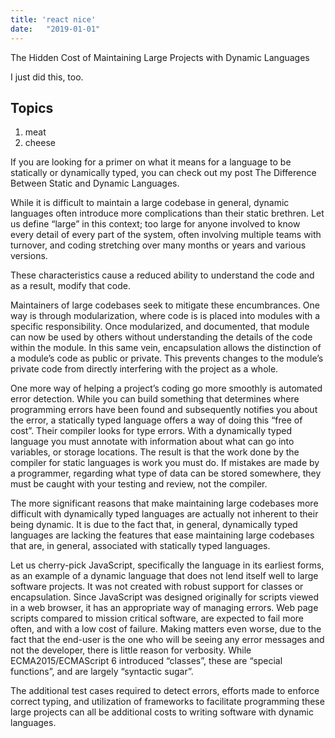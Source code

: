 ```yaml
---
title: 'react nice'
date:   "2019-01-01"
---
```

The Hidden Cost of Maintaining Large Projects with Dynamic Languages

I just did this, too.

## Topics
1. meat
2. cheese

If you are looking for a primer on what it means for a language to be statically or dynamically typed, you can check out my post The Difference Between Static and Dynamic Languages.

While it is difficult to maintain a large codebase in general, dynamic languages often introduce more complications than their static brethren. Let us define “large” in this context; too large for anyone involved to know every detail of every part of the system, often involving multiple teams with turnover, and coding stretching over many months or years and various versions.

These characteristics cause a reduced ability to understand the code and as a result, modify that code.

Maintainers of large codebases seek to mitigate these encumbrances. One way is through modularization, where code is is placed into modules with a specific responsibility. Once modularized, and documented, that module can now be used by others without understanding the details of the code within the module. In this same vein, encapsulation allows the distinction of a module’s code as public or private. This prevents changes to the module’s private code from directly interfering with the project as a whole.

One more way of helping a project’s coding go more smoothly is automated error detection. While you can build something that determines where programming errors have been found and subsequently notifies you about the error, a statically typed language offers a way of doing this “free of cost”. Their compiler looks for type errors. With a dynamically typed language you must annotate with information about what can go into variables, or storage locations. The result is that the work done by the compiler for static languages is work you must do. If mistakes are made by a programmer, regarding what type of data can be stored somewhere, they must be caught with your testing and review, not the compiler.

The more significant reasons that make maintaining large codebases more difficult with dynamically typed languages are actually not inherent to their being dynamic. It is due to the fact that, in general, dynamically typed languages are lacking the features that ease maintaining large codebases that are, in general,  associated with statically typed languages.

Let us cherry-pick JavaScript, specifically the language in its earliest forms, as an example of a dynamic language that does not lend itself well to large software projects. It was not created with robust support for classes or encapsulation. Since JavaScript was designed originally for scripts viewed in a web browser, it has an appropriate way of managing errors. Web page scripts compared to mission critical software, are expected to fail more often, and with a low cost of failure. Making matters even worse, due to the fact that the end-user is the one who will be seeing any error messages and not the developer, there is little reason for verbosity. While ECMA2015/ECMAScript 6 introduced “classes”, these are “special functions”, and are largely “syntactic sugar”.

The additional test cases required to detect errors, efforts made to enforce correct typing, and utilization of frameworks to facilitate programming these large projects can all be additional costs to writing software with dynamic languages.